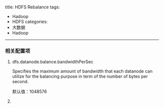 title: HDFS Rebalance
tags:
- Hadoop
- HDFS
categories:
- 大数据
- Hadoop
---

### 相关配置项

1. dfs.datanode.balance.bandwidthPerSec

    Specifies the maximum amount of bandwidth that each datanode can utilize for the balancing purpose in term of the number of bytes per second. 
    
    默认值：1048576
    
2. 
